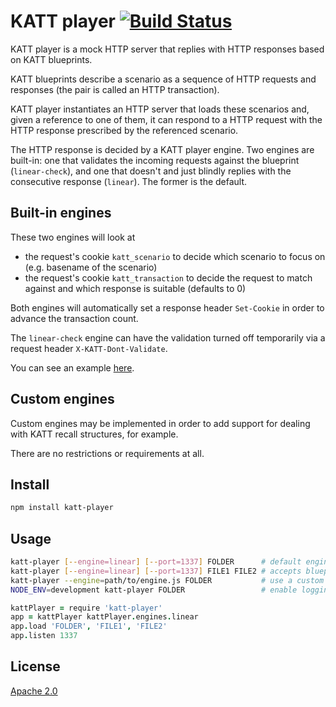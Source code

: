 # KATT player [![Build Status][2]][1]

KATT player is a mock HTTP server that replies with HTTP responses
based on KATT blueprints.

KATT blueprints describe a scenario as a sequence of HTTP requests and
responses (the pair is called an HTTP transaction).

KATT player instantiates an HTTP server that loads these scenarios and,
given a reference to one of them, it can respond to a HTTP request
with the HTTP response prescribed by the referenced scenario.

The HTTP response is decided by a KATT player engine. Two engines are built-in:
one that validates the incoming requests against the blueprint (`linear-check`),
and one that doesn't and just blindly replies with the consecutive response
(`linear`). The former is the default.


## Built-in engines

These two engines will look at

* the request's cookie `katt_scenario` to decide which scenario to focus on
(e.g. basename of the scenario)
* the request's cookie `katt_transaction` to decide the request to match against
and which response is suitable (defaults to 0)

Both engines will automatically set a response header `Set-Cookie` in order
to advance the transaction count.

The `linear-check` engine can have the validation turned off temporarily via a
request header `X-KATT-Dont-Validate`.

You can see an example [here](test/katt-player-fixtures.coffee#L55).


## Custom engines

Custom engines may be implemented in order to add support for dealing with KATT
recall structures, for example.

There are no restrictions or requirements at all.


## Install

```bash
npm install katt-player
```


## Usage

```bash
katt-player [--engine=linear] [--port=1337] FOLDER      # default engine is linear, port is 1337
katt-player [--engine=linear] [--port=1337] FILE1 FILE2 # accepts blueprints as well
katt-player --engine=path/to/engine.js FOLDER           # use a custom engine
NODE_ENV=development katt-player FOLDER                 # enable logging to console, instead of console.log
```

```coffee
kattPlayer = require 'katt-player'
app = kattPlayer kattPlayer.engines.linear
app.load 'FOLDER', 'FILE1', 'FILE2'
app.listen 1337
```


## License

[Apache 2.0](LICENSE)


  [1]: https://travis-ci.org/klarna/katt-player
  [2]: https://travis-ci.org/klatna/katt-player.png
